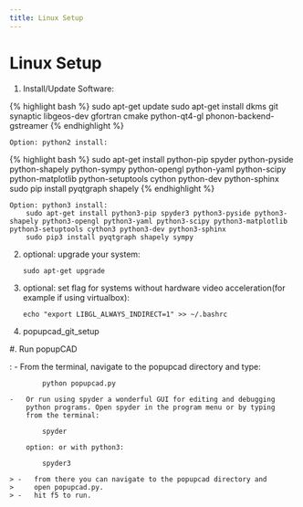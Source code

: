 ```yaml
---
title: Linux Setup
---
```

Linux Setup
===========

1.  Install/Update Software:

{% highlight bash %}
        sudo apt-get update
        sudo apt-get install dkms git synaptic libgeos-dev gfortran cmake python-qt4-gl phonon-backend-gstreamer
{% endhighlight %}

    Option: python2 install:

{% highlight bash %}
        sudo apt-get install python-pip spyder python-pyside python-shapely python-sympy python-opengl python-yaml python-scipy python-matplotlib python-setuptools cython python-dev python-sphinx
        sudo pip install pyqtgraph shapely
{% endhighlight  %}

    Option: python3 install:
        sudo apt-get install python3-pip spyder3 python3-pyside python3-shapely python3-opengl python3-yaml python3-scipy python3-matplotlib python3-setuptools cython3 python3-dev python3-sphinx
        sudo pip3 install pyqtgraph shapely sympy

2.  optional: upgrade your system:

        sudo apt-get upgrade

3.  optional: set flag for systems without hardware video
    acceleration(for example if using virtualbox):

        echo "export LIBGL_ALWAYS_INDIRECT=1" >> ~/.bashrc

4.  popupcad\_git\_setup

\#. Run popupCAD

:   -   From the terminal, navigate to the popupcad directory and type:

            python popupcad.py

    -   Or run using spyder a wonderful GUI for editing and debugging
        python programs. Open spyder in the program menu or by typing
        from the terminal:

            spyder

        option: or with python3:

            spyder3

    > -   from there you can navigate to the popupcad directory and
    >     open popupcad.py.
    > -   hit f5 to run.
